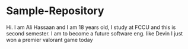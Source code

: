 # Sample-Repository
Hi. I am Ali Hassaan and I am 18 years old, I study at FCCU and this is second semester.
I am to become a future software eng. like Devin
I just won a premier valorant game today
